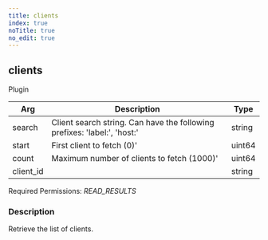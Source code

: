 ```yaml
---
title: clients
index: true
noTitle: true
no_edit: true
---
```




<div class="vql_item"></div>


## clients
<span class='vql_type pull-right page-header'>Plugin</span>



<div class="vqlargs"></div>

Arg | Description | Type
----|-------------|-----
search|Client search string. Can have the following prefixes: 'label:', 'host:'|string
start|First client to fetch (0)'|uint64
count|Maximum number of clients to fetch (1000)'|uint64
client_id||string

Required Permissions: 
<i class="linkcolour label pull-right label-success">READ_RESULTS</i>

### Description

Retrieve the list of clients.

